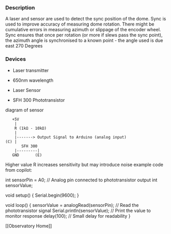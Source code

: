 ### Description
A laser and sensor are used to detect the sync position of the dome. Sync is used to improve accuracy of measuring dome rotation. There might be cumulative errors in measuring azimuth or slippage of the encoder wheel. Sync ensures that once per rotation  (or more if slews pass the sync point), the azimuth angle is synchronised to a known point - the angle used is due east 270 Degrees

### Devices
* Laser transmitter
- 650nm wavelength

* Laser Sensor

- SFH 300 Phototransistor

diagram of sensor

       +5V
        |
        R (1kΩ - 10kΩ)
        |
        |-------> Output Signal to Arduino (analog input)
    (C) |
           SFH 300
        |---------|
       GND       (E)
Higher value R increases sensitivity but may introduce noise
example code from copilot:

int sensorPin = A0; // Analog pin connected to phototransistor output
int sensorValue;

void setup() {
  Serial.begin(9600);
}

void loop() {
  sensorValue = analogRead(sensorPin);  // Read the phototransistor signal
  Serial.println(sensorValue);         // Print the value to monitor response
  delay(100);                          // Small delay for readability
}


[[Observatory Home]]
